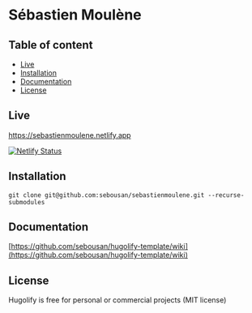 # Sébastien Moulène

## Table of content
- [Live](#live)
- [Installation](#installation)
- [Documentation](#documentation)
- [License](#license)

## Live
https://sebastienmoulene.netlify.app

[![Netlify Status](https://api.netlify.com/api/v1/badges/e9ec9e14-55a3-4321-ad67-d1ca78702fa9/deploy-status)](https://app.netlify.com/sites/sebastienmoulene/deploys)

## Installation 
```
git clone git@github.com:sebousan/sebastienmoulene.git --recurse-submodules
```

## Documentation
[https://github.com/sebousan/hugolify-template/wiki](https://github.com/sebousan/hugolify-template/wiki)

## License
Hugolify is free for personal or commercial projects (MIT license)
